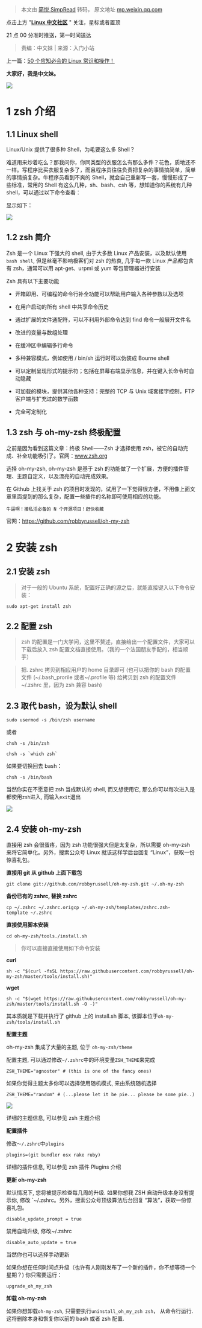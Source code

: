 > 本文由 [简悦 SimpRead](http://ksria.com/simpread/) 转码， 原文地址 [mp.weixin.qq.com](https://mp.weixin.qq.com/s?__biz=MzI4MDE1NjUxNQ==&mid=2247498012&idx=1&sn=c1940258a51f9433f7de89520066ebb3&chksm=ebbe7910dcc9f0067858dfa7255c7e625ffc76fc281c7a63890572e1c9c4d9b371799a41ed0e&mpshare=1&scene=1&srcid=1110H9F7e86anpTR6ltOIOWV&sharer_sharetime=1668029725390&sharer_shareid=8a467675e94cd5b11b6640b7770d6cc6#rd)

点击上方 "[**Linux 中文社区**](http://mp.weixin.qq.com/s?__biz=MzI4MDE1NjUxNQ==&mid=2247483657&idx=1&sn=3e0e82cdeef29d6eadcb7e68b7a7bf66&chksm=ebbd8105dcca0813d729036e77ee6cb032c1393bdd7c011d5fa90922d9ecce7790736c89e079&scene=21#wechat_redirect) " 关注，星标或者置顶

21 点 00 分准时推送，第一时间送达

> 责编：中文妹 | 来源：入门小站

上一篇：[50 个应知必会的 Linux 常识和操作！](http://mp.weixin.qq.com/s?__biz=MzI4MDE1NjUxNQ==&mid=2247497970&idx=1&sn=4b824892587ce5bb73469dc2a21ee887&chksm=ebbe78fedcc9f1e8133746f4e63808a518cd6c5f35ab8213ae83d83ba07d4389269de2ae1c84&scene=21#wechat_redirect)

****大家好，我是中文妹。****

![](https://mmbiz.qpic.cn/mmbiz_png/Z4N0CzO8W9AF5UAbY6LKjnwbmoVhxQGWLyp9YIWaQKHFgkb5hRReiaQuXzzAjzBibQeAZX8c49TOibR17bOx8AR6A/640?wx_fmt=png)

1 zsh 介绍
========

1.1 Linux shell
---------------

Linux/Unix 提供了很多种 Shell，为毛要这么多 Shell？

难道用来炒着吃么？那我问你，你同类型的衣服怎么有那么多件？花色，质地还不一样。写程序比买衣服复杂多了，而且程序员往往负责把复杂的事情搞简单，简单的事情搞复杂。牛程序员看到不爽的 Shell，就会自己重新写一套，慢慢形成了一些标准，常用的 Shell 有这么几种，sh、bash、csh 等，想知道你的系统有几种 shell，可以通过以下命令查看：

显示如下：

![](https://mmbiz.qpic.cn/mmbiz_png/8v3VjEJ7GTqQxm3fyXLwoCdSCiaqrcMrbrD7iaG9Gr0Vfg8goYjU9QRUWqGJDtCdVbmaEdRFN30iaQxNoLsTL27Sw/640?wx_fmt=png&wxfrom=5&wx_lazy=1&wx_co=1)

1.2 zsh 简介
----------

Zsh 是一个 Linux 下强大的 shell, 由于大多数 Linux 产品安装，以及默认使用`bash shell`, 但是丝毫不影响极客们对 zsh 的热衷, 几乎每一款 Linux 产品都包含有 zsh，通常可以用 apt-get、urpmi 或 yum 等包管理器进行安装

Zsh 具有以下主要功能

*   开箱即用、可编程的命令行补全功能可以帮助用户输入各种参数以及选项
    
*   在用户启动的所有 shell 中共享命令历史
    
*   通过扩展的文件通配符，可以不利用外部命令达到 find 命令一般展开文件名
    
*   改进的变量与数组处理
    
*   在缓冲区中编辑多行命令
    
*   多种兼容模式，例如使用 / bin/sh 运行时可以伪装成 Bourne shell
    
*   可以定制呈现形式的提示符；包括在屏幕右端显示信息，并在键入长命令时自动隐藏
    
*   可加载的模块，提供其他各种支持：完整的 TCP 与 Unix 域套接字控制，FTP 客户端与扩充过的数学函数
    
*   完全可定制化
    

1.3 zsh 与 oh-my-zsh 终极配置
------------------------

之前是因为看到这篇文章：终极 Shell——Zsh 才选择使用 zsh，被它的自动完成、补全功能吸引了。官网：www.zsh.org

选择 oh-my-zsh, oh-my-zsh 是基于 zsh 的功能做了一个扩展，方便的插件管理、主题自定义，以及漂亮的自动完成效果。

在 Github 上找关于 zsh 的项目时发现的，试用了一下觉得很方便，不用像上面文章里面提到的那么复杂，配置一些插件的名称即可使用相应的功能。

```
牛逼啊！接私活必备的 N 个开源项目！赶快收藏

```

官网：https://github.com/robbyrussell/oh-my-zsh

2 安装 zsh
========

2.1 安装 zsh
----------

> 对于一般的 Ubuntu 系统，配置好正确的源之后，就能直接键入以下命令安装：

```
sudo apt-get install zsh

```

2.2 配置 zsh
----------

> zsh 的配置是一门大学问，这里不赘述，直接给出一个配置文件，大家可以下载后放入 zsh 配置文档直接使用。（我的一个法国朋友手配的，相当顺手）

> 把. zshrc 拷贝到相应用户的 home 目录即可 (也可以把你的 bash 的配置文件 (~/.bash_prorile 或者~/.profile 等) 给拷贝到 zsh 的配置文件~/.zshrc 里，因为 zsh 兼容 bash)

2.3 取代 bash，设为默认 shell
----------------------

```
sudo usermod -s /bin/zsh username

```

或者

```
chsh -s /bin/zsh

```

```
chsh -s `which zsh`

```

如果要切换回去 bash：

```
chsh -s /bin/bash

```

当然你实在不愿意把 zsh 当成默认的 shell, 而又想使用它, 那么你可以每次进入是都使用`zsh`进入, 而输入`exit`退出

![](https://mmbiz.qpic.cn/mmbiz_png/8v3VjEJ7GTqQxm3fyXLwoCdSCiaqrcMrbjAiaonpRgGSbs4f7iaZBwriaQibMQYWib9OtnmVw270m1OC2HAP6icW4PIgw/640?wx_fmt=png&wxfrom=5&wx_lazy=1&wx_co=1)

2.4 安装 oh-my-zsh
----------------

直接用 zsh 会很蛋疼，因为 zsh 功能很强大但是太复杂，所以需要 oh-my-zsh 来将它简单化。另外，搜索公众号 Linux 就该这样学后台回复 “Linux”，获取一份惊喜礼包。

**直接用 git 从 github 上面下载包**

```
git clone git://github.com/robbyrussell/oh-my-zsh.git ~/.oh-my-zsh

```

**备份已有的 zshrc, 替换 zshrc**

```
cp ~/.zshrc ~/.zshrc.origcp ~/.oh-my-zsh/templates/zshrc.zsh-template ~/.zshrc

```

**直接使用脚本安装**

```
cd oh-my-zsh/tools./install.sh

```

> 你可以直接直接使用如下命令安装

**curl**

```
sh -c "$(curl -fsSL https://raw.githubusercontent.com/robbyrussell/oh-my-zsh/master/tools/install.sh)"

```

**wget**

```
sh -c "$(wget https://raw.githubusercontent.com/robbyrussell/oh-my-zsh/master/tools/install.sh -O -)"

```

其本质就是下载并执行了 github 上的 install.sh 脚本, 该脚本位于`oh-my-zsh/tools/install.sh`

**配置主题**

oh-my-zsh 集成了大量的主题, 位于 `oh-my-zsh/theme`

配置主题, 可以通过修改`~/.zshrc`中的环境变量`ZSH_THEME`来完成

```
ZSH_THEME="agnoster" # (this is one of the fancy ones)

```

如果你觉得主题太多你可以选择使用随机模式, 来由系统随机选择

```
ZSH_THEME="random" # (...please let it be pie... please be some pie..)

```

![](https://mmbiz.qpic.cn/mmbiz_png/8v3VjEJ7GTqQxm3fyXLwoCdSCiaqrcMrbDV09tfAloKtC2QBr9bl5xGeia95opg01ib9EG32yUdibAl25jXiaXia0ACA/640?wx_fmt=png&wxfrom=5&wx_lazy=1&wx_co=1)

详细的主题信息, 可以参见 zsh 主题介绍

**配置插件**

修改`～/.zshrc`中`plugins`

```
plugins=(git bundler osx rake ruby)

```

详细的插件信息, 可以参见 zsh 插件 Plugins 介绍

**更新 oh-my-zsh**

默认情况下, 您将被提示检查每几周的升级. 如果你想我 ZSH 自动升级本身没有提示你, 修改 `~/.zshrc。另外，搜索公众号顶级算法后台回复 “算法”，获取一份惊喜礼包。

```
disable_update_prompt = true

```

禁用自动升级, 修改~/.zshrc

```
disable_auto_update = true

```

当然你也可以选择手动更新

如果你想在任何时间点升级（也许有人刚刚发布了一个新的插件，你不想等待一个星期？) 你只需要运行：

```
upgrade_oh_my_zsh

```

**卸载 oh-my-zsh**

如果你想卸载`oh-my-zsh`, 只需要执行`uninstall_oh_my_zsh zsh`， 从命令行运行. 这将删除本身和恢复你以前的 bash 或者 zsh 配置.